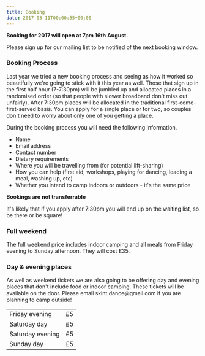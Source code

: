```yaml
---
title: Booking
date: 2017-03-11T00:00:55+00:00
---
```

**Booking for 2017 will open at 7pm 16th August.**

Please sign up for our mailing list to be notified of the next booking window.

<h3>
    Booking Process
</h3>
<p>
    Last year we tried a new booking process and seeing as how it worked so beautifully we're going to stick with it this year as well.  Those that sign up in the first half hour (7-7:30pm) will be jumbled up and allocated places in a randomised order (so that people with slower broadband don't miss out unfairly).  After 7:30pm places will be allocated in the traditional first-come-first-served basis.  You can apply for a single place or for two, so couples don't need to worry about only one of you getting a place.  
</p>
<p>
    During the booking process you will need the following information.
    <ul>
    <li>Name</li>
    <li>Email address</li>
    <li>Contact number</li>
    <li>Dietary requirements</li>
    <li>Where you will be travelling from (for potential lift-sharing)</li>
    <li>How you can help (first aid, workshops, playing for dancing, leading a meal, washing up, etc)</li>
    <li>Whether you intend to camp indoors or outdoors - it's the same price</li>
    </ul>
</p>
<p>
  <strong>Bookings are not transferrable</strong>
</p>

<p>
    It's likely that if you apply after 7:30pm you will end up on the waiting list, so be there or be square!
</p>

<h3>
    Full weekend
</h3>
<p>
    The full weekend price includes indoor camping and all meals from Friday evening to Sunday afternoon.  They will cost &pound;35.
</p>

<h3>
    Day &amp; evening places
</h3>
<p>
    As well as weekend tickets we are also going to be offering day and evening places that don't include food or indoor camping.  These tickets will be available on the door.  Please email skint.dance@gmail.com if you are planning to camp outside!
    <div class="container">
        <div class="row justify-content-start">
            <div class="col-md-8">
                <table>
                    <tr>
                        <td>Friday evening</td><td>&pound;5</td>
                    </tr>
                    <tr>
                        <td>Saturday day</td><td>&pound;5</td>
                    </tr>
                    <tr>
                        <td>Saturday evening</td><td>&pound;5</td>
                    </tr>
                    <tr>
                        <td>Sunday day</td><td>&pound;5</td>
                    </tr>
                </table>
            </div>
        </div>
    </div>
</p>

<!--<h3>
    Cancellations
</h3>
<p>-->


<!--

-->
<!--<p style="border:5px solid #ff0000; padding:5px 10px; background-color:#ffcccc; border-radius:10px;"><b>Refunds will be given at 75% until 30th September, and after that no refunds.</b></p>-->

